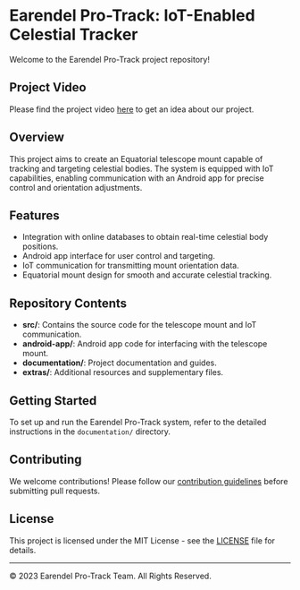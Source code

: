 <h1>Earendel Pro-Track: IoT-Enabled Celestial Tracker</h1>
    <p>Welcome to the Earendel Pro-Track project repository!</p>

  <h2>Project Video</h2>  
  <p>Please find the project video <a href="Project Progress Video Submission/Earendel_Pro_Track _The_5th_Dimension.mp4">here</a> to get an idea about our project.</p>
  
  <h2>Overview</h2>
  <p>
      This project aims to create an Equatorial telescope mount capable of tracking and targeting celestial bodies. The system is equipped with IoT capabilities, enabling communication with an Android app for precise control and orientation adjustments.
  </p>
  
  <h2>Features</h2>
  <ul>
      <li>Integration with online databases to obtain real-time celestial body positions.</li>
      <li>Android app interface for user control and targeting.</li>
      <li>IoT communication for transmitting mount orientation data.</li>
      <li>Equatorial mount design for smooth and accurate celestial tracking.</li>
  </ul>
  
  <h2>Repository Contents</h2>
  <ul>
      <li><strong>src/</strong>: Contains the source code for the telescope mount and IoT communication.</li>
      <li><strong>android-app/</strong>: Android app code for interfacing with the telescope mount.</li>
      <li><strong>documentation/</strong>: Project documentation and guides.</li>
      <li><strong>extras/</strong>: Additional resources and supplementary files.</li>
  </ul>
  
  <h2>Getting Started</h2>
  <p>
      To set up and run the Earendel Pro-Track system, refer to the detailed instructions in the <code>documentation/</code> directory.
  </p>
  
  <h2>Contributing</h2>
  <p>
      We welcome contributions! Please follow our <a href="CONTRIBUTING.md">contribution guidelines</a> before submitting pull requests.
  </p>
  
  <h2>License</h2>
  <p>
      This project is licensed under the MIT License - see the <a href="LICENSE">LICENSE</a> file for details.
  </p>
  
  <hr>
  <p>© 2023 Earendel Pro-Track Team. All Rights Reserved.</p>

